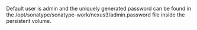 Default user is admin and the uniquely generated password can be found in the /opt/sonatype/sonatype-work/nexus3/admin.password file inside the persistent volume.
